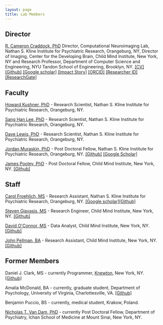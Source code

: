 ```yaml
---
layout: page
title: Lab Members
---
```


## Director
[R. Cameron Craddock, PhD](mailto:ccraddock@nki.rfmh.org) Director, Computational Neuroimaging Lab, Nathan S. Kline Institute for Psychiatric Research, Orangeburg, NY, Director of Imaging, Center for the Developing Brain, Child Mind Institute, New York, NY and Research Professor, Department of Computer Science and Engineering, NYU Tandon School of Engineering, Brooklyn, NY. <a href="https://github.com/ccraddock/ccraddock_cv/blob/master/ccraddock_cv_latest.pdf?raw=true">[CV]</a> <a href="https://github.com/ccraddock" target="_blank">[Github]</a> <a href="http://tinyurl.com/CameronCraddockCitations" target="_blank">[Google scholar]</a> <a href="https://impactstory.org/CameronCraddock" target="_blank">[Impact Story]</a> <a href="http://orcid.org/0000-0002-4950-1303" target="_blank">[ORCID]</a> <a href="http://www.researcherid.com/rid/P-1980-2014" target="_blank">[Researcher ID]</a> <a href="https://www.researchgate.net/profile/Cameron_Craddock" target="_blank">[ResearchGate]</a>

## Faculty

[Howard Kushner, PhD](mailto:Kushner@NKI.RFMH.ORG) - Research Scientist, Nathan S. Kline Institute for Psychiatric Research, Orangeburg, NY.

[Sang Han Lee, PhD](mailto:SHLee@NKI.RFMH.ORG) - Research Scientist, Nathan S. Kline Institute for Psychiatric Research, Orangeburg, NY.

[Dave Lewis, PhD](mailto:LEWIS@NKI.RFMH.ORG) - Research Scientist, Nathan S. Kline Institute for Psychiatric Research, Orangeburg, NY.

[Jordan Muraskin, PhD](mailto:jordan.muraskin@nki.rfmh.org) - Post Doctoral Fellow, Nathan S. Kline Institute for Psychiatric Research, Orangeburg, NY. <a href="https://github.com/jordanmuraskin">[Github]</a> <a href="https://scholar.google.com/citations?user=gMmDkl0AAAAJ&hl=en&oi=ao">[Google Scholar]</a>

[James Pooley, PhD](mailto:James.Pooley@childmind.org) - Post Doctoral Fellow, Child Mind Institute, New York, NY. <a href="https://github.com/jamespooley">[Github]</a>

## Staff

[Carol Froehlich, MS](mailto:Caroline.Froehlich@childmind.org) - Research Assistant, Nathan S. Kline Institute for Psychiatric Research, Orangeburg, NY. <a href="https://scholar.google.com/citations?user=pTllHvAAAAAJ&hl=en&oi=ao" target="_blank">[Google scholar]</a><a href="https://github.com/carolFrohlich" target="_blank">[Github]</a>

[Steven Giavasis, MS](mailto:steven.giavasis@childmind.org) - Research Engineer, Child Mind Institute, New York, NY.  <a href="https://github.com/sgiavasis" target="_blank">[Github]</a>

[David O'Connor, MS](mailto:david.oconnor@childmind.org) - Data Analyst, Child Mind Institute, New York, NY. <a href="https://github.com/https://github.com/DaveOC90" target="_blank">[Github]</a>

[John Pellman, BA](mailto:john.pellman@childmind.org) - Research Assistant, Child Mind Institute, New York, NY. <a href="https://github.com/jpellman" target="_blank">[Github]</a>


## Former Members

Daniel J. Clark, MS - currently Programmer, <a href="https://www.knewton.com/">Knewton</a>, New York, NY.  <a href="https://github.com/dclark87" target="_blank">[Github]</a>

Amalia McDonald, BA - currently, graduate student, Department of Psychology, University of Virginia, Charlottesville, VA. <a href="https://github.com/mcdoar9" target="_blank">[Github]</a>

Benjamin Puccio, BS - currently, medical student, Krakow, Poland.

[Nicholas T. Van Dam, PhD](http://www.nicholastvandam.com) - currently Post Doctoral Fellow, Department of Psychiatry, Ichan School of Medicine at Mount Sinai, New York, NY.
